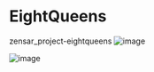 # EightQueens
zensar_project-eightqueens
![image](https://user-images.githubusercontent.com/84064039/133296532-c9bf8a00-a34a-4b84-a8f5-6fcd53433120.png)


![image](https://user-images.githubusercontent.com/84064039/133296625-1bf6ad86-fd1d-4618-8918-f31314827154.png)
